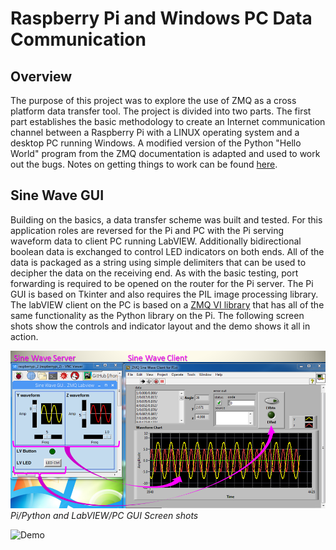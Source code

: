 # Raspberry Pi and Windows PC Data Communication
## Overview
The purpose of this project was to explore the use of ZMQ as a cross platform data transfer tool. The project is divided into two parts. The first part establishes the basic methodology to create an Internet communication channel between a Raspberry Pi with a LINUX operating system and a desktop PC running Windows. A modified version of the Python "Hello World" program from the ZMQ documentation is adapted and used to work out the bugs. Notes on getting things to work can be found [here](DOC/ZeroMQ_Pi-PC_Client-Server_Python.pdf).
## Sine Wave GUI
Building on the basics, a data transfer scheme was built and tested. For this application roles are reversed for the Pi and PC with the Pi serving waveform data to client PC running LabVIEW. Additionally bidirectional boolean data is exchanged to control LED indicators on both ends. All of the data is packaged as a string using simple delimiters that can be used to decipher the data on the receiving end. As with the basic testing, port forwarding is required to be opened on the router for the Pi server. The Pi GUI is based on Tkinter and also requires the PIL image processing library. The labVIEW client on the PC is based on a [ZMQ VI library](http://labview-zmq.sourceforge.net) that has all of the same functionality as the Python library on the Pi. The following screen shots show the controls and indicator layout and the demo shows it all in action.  
  
![Screen shot](IMG/ScreenShot.png)*Pi/Python and LabVIEW/PC GUI Screen shots*  
 
![Demo](IMG/ZMQ_Pi-PC_Demo.gif)